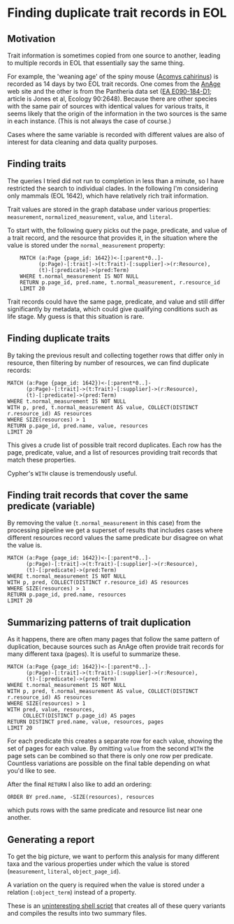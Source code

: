 # Finding duplicate trait records in EOL

## Motivation

Trait information is sometimes copied from one source to another,
leading to multiple records in EOL that essentially say the same
thing.

For example, the 'weaning age' of the spiny mouse 
([Acomys cahirinus](https://eol.org/pages/1037942/data))
is recorded as 14 days by two EOL trait records.  One comes from the
[AnAge](http://genomics.senescence.info/species/entry.php?species=Acomys_cahirinus)
web site and the other is from the Pantheria data set ([EA
E090-184-D1](http://esapubs.org/archive/ecol/E090/184/); article is
Jones et al, Ecology 90:2648).  Because there are other species with
the same pair of sources with identical values for various traits, it
seems likely that the origin of the information in the two sources is
the same in each instance.  (This is not always the case of course.)

Cases where the same variable is recorded with different values are
also of interest for data cleaning and data quality purposes.

## Finding traits

The queries I tried did not run to completion in less than a minute,
so I have restricted the search to individual clades.  In the
following I'm considering only mammals (EOL 1642), which have
relatively rich trait information.

Trait values are stored in the graph database under various
properties: `measurement`, `normalized_measurement`, `value`, and
`literal`.

To start with, the following query picks out the page, predicate, and
value of a trait record, and the resource that provides it, in the
situation where the value is stored under the `normal_measurement`
property:

```
    MATCH (a:Page {page_id: 1642})<-[:parent*0..]-
          (p:Page)-[:trait]->(t:Trait)-[:supplier]->(r:Resource),
          (t)-[:predicate]->(pred:Term)
    WHERE t.normal_measurement IS NOT NULL
    RETURN p.page_id, pred.name, t.normal_measurement, r.resource_id
    LIMIT 20
```

Trait records could have the same page, predicate, and value and still
differ significantly by metadata, which could give qualifying
conditions such as life stage.  My guess is that this situation is
rare.

## Finding duplicate traits

By taking the previous result and collecting together rows that differ
only in resource, then filtering by number of resources, we can find
duplicate records:

    MATCH (a:Page {page_id: 1642})<-[:parent*0..]-
          (p:Page)-[:trait]->(t:Trait)-[:supplier]->(r:Resource),
          (t)-[:predicate]->(pred:Term)
    WHERE t.normal_measurement IS NOT NULL
    WITH p, pred, t.normal_measurement AS value, COLLECT(DISTINCT r.resource_id) AS resources
    WHERE SIZE(resources) > 1
    RETURN p.page_id, pred.name, value, resources
    LIMIT 20

This gives a crude list of possible trait record duplicates.  Each row
has the page, predicate, value, and a list of resources providing
trait records that match these properties.

Cypher's `WITH` clause is tremendously useful.

## Finding trait records that cover the same predicate (variable)

By removing the value (`t.normal_measurement` in this case) from the
processing pipeline we get a superset of results that includes cases
where different resources record values the same predicate bur
disagree on what the value is.

    MATCH (a:Page {page_id: 1642})<-[:parent*0..]-
          (p:Page)-[:trait]->(t:Trait)-[:supplier]->(r:Resource),
          (t)-[:predicate]->(pred:Term)
    WHERE t.normal_measurement IS NOT NULL
    WITH p, pred, COLLECT(DISTINCT r.resource_id) AS resources
    WHERE SIZE(resources) > 1
    RETURN p.page_id, pred.name, resources
    LIMIT 20


## Summarizing patterns of trait duplication

As it happens, there are often many pages that follow the same pattern
of duplication, because sources such as AnAge often provide trait
records for many different taxa (pages).  It is useful to summarize these.

    MATCH (a:Page {page_id: 1642})<-[:parent*0..]-
          (p:Page)-[:trait]->(t:Trait)-[:supplier]->(r:Resource),
          (t)-[:predicate]->(pred:Term)
    WHERE t.normal_measurement IS NOT NULL
    WITH p, pred, t.normal_measurement AS value, COLLECT(DISTINCT r.resource_id) AS resources
    WHERE SIZE(resources) > 1
    WITH pred, value, resources,
         COLLECT(DISTINCT p.page_id) AS pages
    RETURN DISTINCT pred.name, value, resources, pages
    LIMIT 20

For each predicate this creates a separate row for each value, showing
the set of pages for each value.  By omitting `value` from the second
`WITH` the page sets can be combined so that there is only one row per
predicate.  Countless variations are possible on the final table
depending on what you'd like to see.

After the final `RETURN` I also like to add an ordering:

    ORDER BY pred.name, -SIZE(resources), resources

which puts rows with the same predicate and resource list near one
another.

## Generating a report

To get the big picture, we want to perform this analysis for many
different taxa and the various properties under which the value is
stored (`measurement`, `literal`, `object_page_id`).

A variation on the query is required when the value is stored
under a relation (`:object_term`) instead of a property.

These is an [uninteresting shell script](find-duplicates.sh) that
creates all of these query variants and compiles the results into two
summary files.
